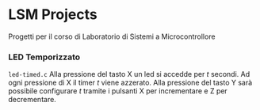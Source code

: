 # LSM Projects

Progetti per il corso di Laboratorio di Sistemi a Microcontrollore

### LED Temporizzato
`led-timed.c`
Alla pressione del tasto X un led si accedde per _t_ secondi. Ad ogni
pressione di X il timer _t_ viene azzerato. Alla pressione del tasto Y sarà
possibile configurare _t_ tramite i pulsanti X per incrementare e Z per 
decrementare.